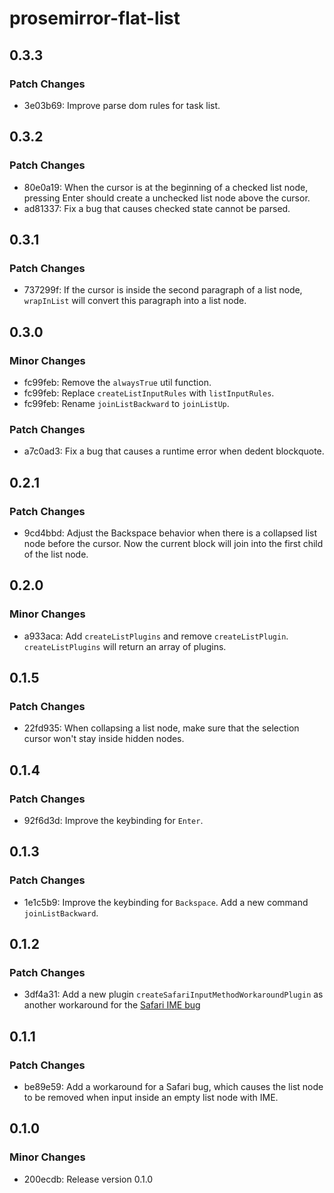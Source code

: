 # prosemirror-flat-list

## 0.3.3

### Patch Changes

- 3e03b69: Improve parse dom rules for task list.

## 0.3.2

### Patch Changes

- 80e0a19: When the cursor is at the beginning of a checked list node, pressing Enter
  should create a unchecked list node above the cursor.
- ad81337: Fix a bug that causes checked state cannot be parsed.

## 0.3.1

### Patch Changes

- 737299f: If the cursor is inside the second paragraph of a list node, `wrapInList` will convert this paragraph into a list node.

## 0.3.0

### Minor Changes

- fc99feb: Remove the `alwaysTrue` util function.
- fc99feb: Replace `createListInputRules` with `listInputRules`.
- fc99feb: Rename `joinListBackward` to `joinListUp`.

### Patch Changes

- a7c0ad3: Fix a bug that causes a runtime error when dedent blockquote.

## 0.2.1

### Patch Changes

- 9cd4bbd: Adjust the Backspace behavior when there is a collapsed list node before the cursor. Now the current block will join into the first child of the list node.

## 0.2.0

### Minor Changes

- a933aca: Add `createListPlugins` and remove `createListPlugin`. `createListPlugins` will return an array of plugins.

## 0.1.5

### Patch Changes

- 22fd935: When collapsing a list node, make sure that the selection cursor won't stay inside hidden nodes.

## 0.1.4

### Patch Changes

- 92f6d3d: Improve the keybinding for `Enter`.

## 0.1.3

### Patch Changes

- 1e1c5b9: Improve the keybinding for `Backspace`. Add a new command `joinListBackward`.

## 0.1.2

### Patch Changes

- 3df4a31: Add a new plugin `createSafariInputMethodWorkaroundPlugin` as another workaround for the [Safari IME bug](https://github.com/ProseMirror/prosemirror/issues/934)

## 0.1.1

### Patch Changes

- be89e59: Add a workaround for a Safari bug, which causes the list node to be removed when input inside an empty list node with IME.

## 0.1.0

### Minor Changes

- 200ecdb: Release version 0.1.0
